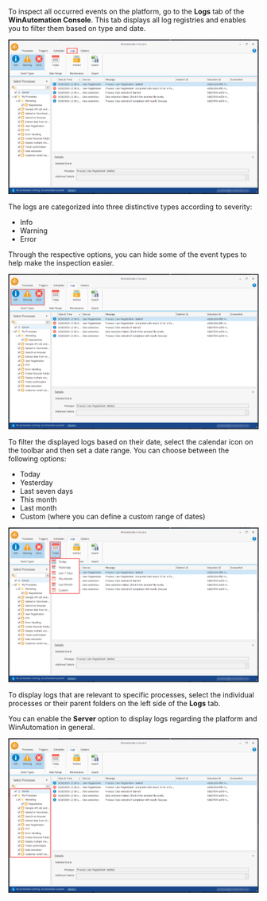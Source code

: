 To inspect all occurred events on the platform, go to the **Logs** tab of the **WinAutomation Console**. This tab displays all log registries and enables you to filter them based on type and date. 

![The Logs tab.](..\media\logs-tab.png)

The logs are categorized into three distinctive types according to severity:

- Info
- Warning
- Error

Through the respective options, you can hide some of the event types to help make the inspection easier. 

![The Event Types buttons in the Logs Tab.](..\media\event-types.png)

To filter the displayed logs based on their date, select the calendar icon on the toolbar and then set a date range. You can choose between the following options:

- Today
- Yesterday
- Last seven days
- This month
- Last month
- Custom (where you can define a custom range of dates)

![The date options in the Logs Tab.](..\media\date-range.png)

To display logs that are relevant to specific processes, select the individual processes or their parent folders on the left side of the **Logs** tab.

You can enable the **Server** option to display logs regarding the platform and WinAutomation in general. 

![The available processes and the server option in the Logs Tab.](..\media\processes-tree.png)


